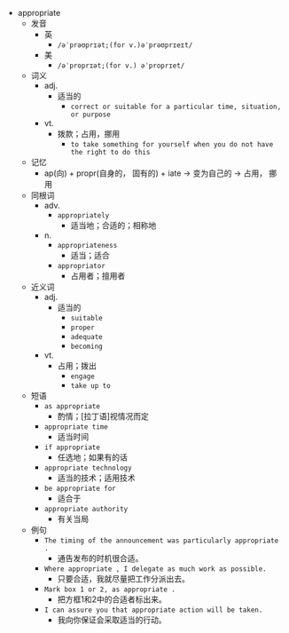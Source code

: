 - appropriate
  - 发音
    - 英
      - `/əˈprəʊprɪət;(for v.)əˈprəʊprɪeɪt/`
    - 美
      - `/əˈproprɪət;(for v.) əˈproprɪet/`
  - 词义
    - adj.
      - 适当的
        - `correct or suitable for a particular time, situation, or purpose`
    - vt.
      - 拨款；占用，挪用
        - `to take something for yourself when you do not have the right to do this`
  - 记忆
    - ap(向) + propr(自身的， 固有的) + iate → 变为自己的 → 占用， 挪用
  - 同根词
    - adv.
      - `appropriately`
        - 适当地；合适的；相称地
    - n.
      - `appropriateness`
        - 适当；适合
      - `appropriator`
        - 占用者；擅用者
  - 近义词
    - adj.
      - 适当的
        - `suitable`
        - `proper`
        - `adequate`
        - `becoming`
    - vt.
      - 占用；拨出
        - `engage`
        - `take up to`
  - 短语
    - `as appropriate`
      - 酌情；[拉丁语]视情况而定 
    - `appropriate time`
      - 适当时间 
    - `if appropriate`
      - 任选地；如果有的话 
    - `appropriate technology`
      - 适当的技术；适用技术 
    - `be appropriate for`
      - 适合于 
    - `appropriate authority`
      - 有关当局 
  - 例句
    - `The timing of the announcement was particularly appropriate .`
      - 通告发布的时机很合适。
    - `Where appropriate , I delegate as much work as possible.`
      - 只要合适，我就尽量把工作分派出去。
    - `Mark box 1 or 2, as appropriate .`
      - 把方框1和2中的合适者标出来。
    - `I can assure you that appropriate action will be taken.`
      - 我向你保证会采取适当的行动。

